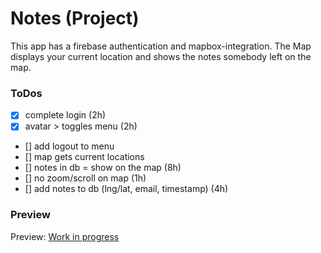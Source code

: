 # Notes (Project)

This app has a firebase authentication and mapbox-integration.
The Map displays your current location and shows the notes somebody
left on the map.

### ToDos

- [x] complete login (2h)
- [x] avatar > toggles menu (2h)
- [] add logout to menu
- [] map gets current locations
- [] notes in db = show on the map (8h)
- [] no zoom/scroll on map (1h)
- [] add notes to db (lng/lat, email, timestamp) (4h)

### Preview

Preview: [Work in progress](http://localhost:3000)

